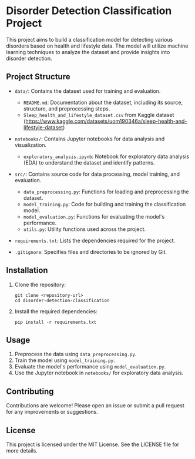 # Disorder Detection Classification Project

This project aims to build a classification model for detecting various disorders based on health and lifestyle data. The model will utilize machine learning techniques to analyze the dataset and provide insights into disorder detection.

## Project Structure

- `data/`: Contains the dataset used for training and evaluation.
  - `README.md`: Documentation about the dataset, including its source, structure, and preprocessing steps.
  - `Sleep_health_and_lifestyle_dataset.csv` from Kaggle dataset (https://www.kaggle.com/datasets/uom190346a/sleep-health-and-lifestyle-dataset)
  
- `notebooks/`: Contains Jupyter notebooks for data analysis and visualization.
  - `exploratory_analysis.ipynb`: Notebook for exploratory data analysis (EDA) to understand the dataset and identify patterns.

- `src/`: Contains source code for data processing, model training, and evaluation.
  - `data_preprocessing.py`: Functions for loading and preprocessing the dataset.
  - `model_training.py`: Code for building and training the classification model.
  - `model_evaluation.py`: Functions for evaluating the model's performance.
  - `utils.py`: Utility functions used across the project.

- `requirements.txt`: Lists the dependencies required for the project.

- `.gitignore`: Specifies files and directories to be ignored by Git.

## Installation

1. Clone the repository:
   ```
   git clone <repository-url>
   cd disorder-detection-classification
   ```

2. Install the required dependencies:
   ```
   pip install -r requirements.txt
   ```

## Usage

1. Preprocess the data using `data_preprocessing.py`.
2. Train the model using `model_training.py`.
3. Evaluate the model's performance using `model_evaluation.py`.
4. Use the Jupyter notebook in `notebooks/` for exploratory data analysis.

## Contributing

Contributions are welcome! Please open an issue or submit a pull request for any improvements or suggestions.

## License

This project is licensed under the MIT License. See the LICENSE file for more details.